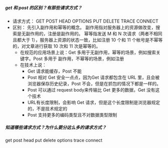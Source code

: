 ##### get 和 post 的区别？有那些请求方式？
- 请求方式：
GET POST HEAD OPTIONS PUT DELETE TRACE CONNECT
- 区别：
先引⼊副作⽤和幂等的概念。
副作⽤指对服务器上的资源做改变，搜索是⽆副作⽤的，注册是副作⽤的。
幂等指发送 M 和 N 次请求（两者不相同且都⼤于 1），服务器上资源的状态⼀致，⽐如注册
10 个和 11 个帐号是不幂等的，对⽂章进⾏获取 10 次和 11 次是幂等的。
  - 在规范的应⽤场景上说：Get 多⽤于⽆副作⽤，幂等的场景，例如搜索关键字。Post 多⽤于
副作⽤，不幂等的场景，例如注册
  - 在技术上说：
    - Get 请求能缓存，Post 不能 
    - Post 相对 Get 安全⼀点点，因为Get 请求都包含在 URL ⾥，且会被浏览器保存历史纪录，Post 不会，但是在抓包的情况下都是⼀样的。
    - Post 可以通过 request body来传输⽐ Get 更多的数据，Get 没有这个技术
    - URL有⻓度限制，会影响 Get 请求，但是这个⻓度限制是浏览器规定的，不是技术规定的
    - Post ⽀持更多的编码类型且不对数据类型限制


##### 知道哪些请求方式？为什么要分这么多的请求方式？
get post head put delete options trace connect